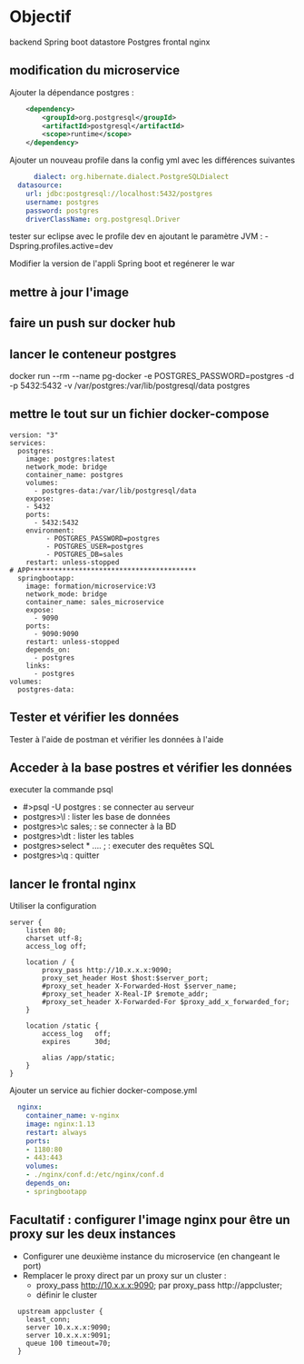 # Objectif  
backend Spring boot
datastore Postgres
frontal nginx

## modification du microservice
Ajouter la dépendance postgres :
```xml
	<dependency>
		<groupId>org.postgresql</groupId>
		<artifactId>postgresql</artifactId>
		<scope>runtime</scope>
	</dependency>
```
Ajouter un nouveau profile dans la config yml avec les différences suivantes
```yaml
      dialect: org.hibernate.dialect.PostgreSQLDialect
  datasource:
    url: jdbc:postgresql://localhost:5432/postgres
    username: postgres
    password: postgres
    driverClassName: org.postgresql.Driver
```

tester sur eclipse avec le profile dev en ajoutant le paramètre JVM :
-Dspring.profiles.active=dev

Modifier la version de l'appli Spring boot et regénerer le war 

## mettre à jour l'image

## faire un push sur docker hub

## lancer le conteneur postgres
docker run --rm   --name pg-docker -e POSTGRES_PASSWORD=postgres -d -p 5432:5432 -v /var/postgres:/var/lib/postgresql/data  postgres

## mettre le tout sur un fichier docker-compose
```
version: "3"
services:
  postgres:
    image: postgres:latest
    network_mode: bridge
    container_name: postgres
    volumes:
      - postgres-data:/var/lib/postgresql/data
    expose:
    - 5432
    ports:
      - 5432:5432
    environment:
         - POSTGRES_PASSWORD=postgres
         - POSTGRES_USER=postgres
         - POSTGRES_DB=sales
    restart: unless-stopped
# APP*****************************************
  springbootapp:
    image: formation/microservice:V3
    network_mode: bridge
    container_name: sales_microservice
    expose:
      - 9090
    ports:
      - 9090:9090
    restart: unless-stopped
    depends_on:
      - postgres
    links:
      - postgres
volumes:
  postgres-data:
```
## Tester et vérifier les données
Tester à l'aide de postman et vérifier les données à l'aide 

## Acceder à la base postres et vérifier les données
executer la commande psql 
* #>psql -U postgres : se connecter au serveur
* postgres>\l : lister les base de données
* postgres>\c sales; : se connecter à la BD
* postgres>\dt : lister les tables 
* postgres>select * .... ; : executer des requêtes SQL
* postgres>\q : quitter

## lancer le frontal nginx 

Utiliser la configuration 
```
server {
    listen 80;
    charset utf-8;
    access_log off;

    location / {
        proxy_pass http://10.x.x.x:9090;
        proxy_set_header Host $host:$server_port;
        #proxy_set_header X-Forwarded-Host $server_name;
        #proxy_set_header X-Real-IP $remote_addr;
        #proxy_set_header X-Forwarded-For $proxy_add_x_forwarded_for;
    }

    location /static {
        access_log   off;
        expires      30d;

        alias /app/static;
    }
}
```

Ajouter un service au fichier docker-compose.yml

```yaml
  nginx:
    container_name: v-nginx
    image: nginx:1.13
    restart: always
    ports:
    - 1180:80
    - 443:443
    volumes:
    - ./nginx/conf.d:/etc/nginx/conf.d
    depends_on:
    - springbootapp
```
## Facultatif : configurer l'image nginx pour être un proxy  sur les deux instances
* Configurer une deuxième instance du microservice (en changeant le port)
* Remplacer le proxy direct par un proxy sur un cluster :
  - proxy_pass  http://10.x.x.x:9090; par proxy_pass http://appcluster;
  - définir le cluster 
```  
  upstream appcluster {
    least_conn;
    server 10.x.x.x:9090;
    server 10.x.x.x:9091;
    queue 100 timeout=70;
  }
```   